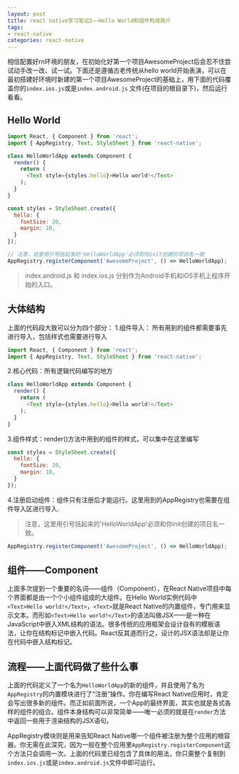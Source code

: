 ```yaml
---
layout: post
title: react native学习笔记2——Hello World和组件构成简介
tags:
- react-native
categories: react-native
---
```


相信配置好rn环境的朋友，在初始化好第一个项目AwesomeProject后会忍不住尝试动手改一改、试一试。下面还是遵循古老传统从hello world开始表演，可以在最初搭建好环境时新建的第一个项目AwesomeProject的基础上，用下面的代码覆盖你的```index.ios.js```或是```index.android.js``` 文件(在项目的根目录下)，然后运行看看。

## Hello World
```javascript
import React, { Component } from 'react';
import { AppRegistry, Text, StyleSheet } from 'react-native';

class HelloWorldApp extends Component {
  render() {
    return (
      <Text style={styles.hello}>Hello world!</Text>
    );
  }
}

const styles = StyleSheet.create({
  hello: {
    fontSize: 20,
    margin: 10,
  }
});

// 注意，这里用引号括起来的'HelloWorldApp'必须和你init创建的项目名一致
AppRegistry.registerComponent('AwesomeProject', () => HelloWorldApp);
```

>index.android.js 和 index.ios.js 分别作为Android手机和iOS手机上程序开始的入口。


## 大体结构
上面的代码段大致可以分为四个部分：
1.组件导入： 所有用到的组件都需要事先进行导入，包括样式也需要进行导入
```javascript
import React, { Component } from 'react';
import { AppRegistry, Text, StyleSheet } from 'react-native';
```
2.核心代码：所有逻辑代码编写的地方
```javascript
class HelloWorldApp extends Component {
  render() {
    return (
      <Text style={styles.hello}>Hello world!</Text>
    );
  }
}
```
3.组件样式：render()方法中用到的组件的样式，可以集中在这里编写
```javascript
const styles = StyleSheet.create({
  hello: {
    fontSize: 20,
    margin: 10,
  }
});
```
4.注册启动组件：组件只有注册后才能运行。这里用到的AppRegistry也需要在组件导入区进行导入.

>注意，这里用引号括起来的'HelloWorldApp'必须和你init创建的项目名一致。

```javascript
AppRegistry.registerComponent('AwesomeProject', () => HelloWorldApp);
```
## 组件——Component
上面多次提到一个重要的名词——组件（Component），在React Native项目中每个界面都是由一个个小组件组成的大组件。在Hello World实例代码中```<Text>Hello world!</Text>```，```<Text>```就是React Native的内置组件，专门用来显示文本。而形如```<Text>Hello world!</Text>```的语法叫做JSX——是一种在JavaScript中嵌入XML结构的语法。很多传统的应用框架会设计自有的模板语法，让你在结构标记中嵌入代码。React反其道而行之，设计的JSX语法却是让你在代码中嵌入结构标记。

## 流程——上面代码做了些什么事
上面的代码定义了一个名为```HelloWorldApp```的新的组件，并且使用了名为```AppRegistry```的内置模块进行了“注册”操作。你在编写React Native应用时，肯定会写出很多新的组件。而正如前面所说，一个App的最终界面，其实也就是各式各样的组件的组合。组件本身结构可以非常简单——唯一必须的就是在```render```方法中返回一些用于渲染结构的JSX语句。

AppRegistry模块则是用来告知React Native哪一个组件被注册为整个应用的根容器。你无需在此深究，因为一般在整个应用里```AppRegistry.registerComponent```这个方法只会调用一次。上面的代码里已经包含了具体的用法，你只需整个复制到```index.ios.js```或是```index.android.js```文件中即可运行。
